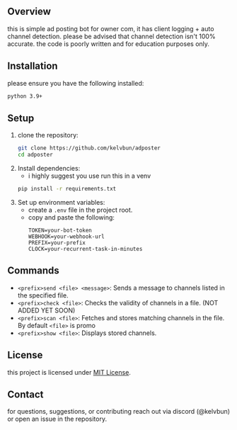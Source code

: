 ## Overview
this is simple ad posting bot for owner com, it has client logging + auto channel detection. please be advised that channel detection isn't 100% accurate. the code is poorly written and for education purposes only. 

## Installation
please ensure you have the following installed:
```sh
python 3.9+
```

## Setup
1. clone the repository:
   ```sh
   git clone https://github.com/kelvbun/adposter
   cd adposter
   ```
2. Install dependencies:
   - i highly suggest you use run this in a venv
   ```sh
   pip install -r requirements.txt
   ```
3. Set up environment variables:
   - create a `.env` file in the project root.
   - copy and paste the following:
     ```
     TOKEN=your-bot-token
     WEBHOOK=your-webhook-url
     PREFIX=your-prefix
     CLOCK=your-recurrent-task-in-minutes
     ```

## Commands
- `<prefix>send <file> <message>`: Sends a message to channels listed in the specified file.
- `<prefix>check <file>`: Checks the validity of channels in a file.  (NOT ADDED YET SOON)
- `<prefix>scan <file>`: Fetches and stores matching channels in the file. By default `<file>` is promo
- `<prefix>show <file>`: Displays stored channels.

## License
this project is licensed under [MIT License](LICENSE).

## Contact
for questions, suggestions, or contributing reach out via discord (@kelvbun) or open an issue in the repository.
